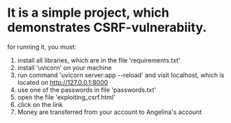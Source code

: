 <h1>It is a simple project, which demonstrates CSRF-vulnerabiity. </h1>

for running it, you must:
1) install all libraries, which are in the file 'requirements.txt'
2) install 'uvicorn' on your machine
3) run command 'uvicorn server:app --reload' and visit localhost, which is located on http://127.0.0.1:8000
4) use one of the passwords in file 'passwords.txt' 
5) open the file 'exploiting_csrf.html'
6) click on the link
7) Money are transferred from your account to Angelina's account

